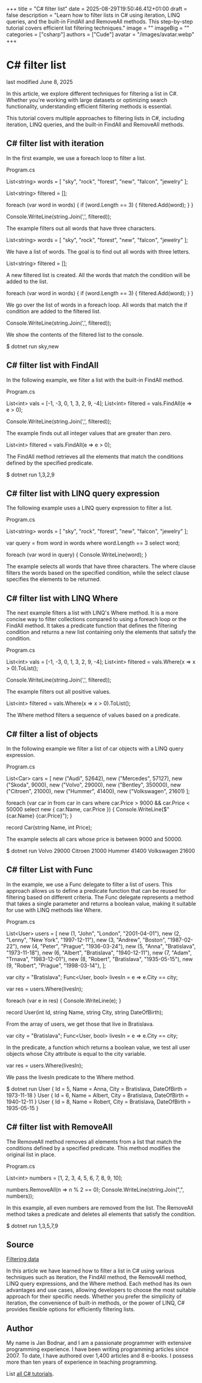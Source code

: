 +++
title = "C# filter list"
date = 2025-08-29T19:50:46.412+01:00
draft = false
description = "Learn how to filter lists in C# using iteration, LINQ queries, and the built-in FindAll and RemoveAll methods. This step-by-step tutorial covers efficient list filtering techniques."
image = ""
imageBig = ""
categories = ["csharp"]
authors = ["Cude"]
avatar = "/images/avatar.webp"
+++

# C# filter list

last modified June 8, 2025

 

In this article, we explore different techniques for filtering a list in C#.
Whether you're working with large datasets or optimizing search functionality,
understanding efficient filtering methods is essential.

This tutorial covers multiple approaches to filtering lists in C#, including
iteration, LINQ queries, and the built-in FindAll and
RemoveAll methods. 

## C# filter list with iteration

In the first example, we use a foreach loop to filter a list.

Program.cs
  

List&lt;string&gt; words = [ "sky", "rock", "forest", "new",
    "falcon", "jewelry" ];

List&lt;string&gt; filtered = [];

foreach (var word in words)
{
    if (word.Length == 3)
    {
        filtered.Add(word);
    }
}

Console.WriteLine(string.Join(',', filtered));

The example filters out all words that have three characters.

List&lt;string&gt; words = [ "sky", "rock", "forest", "new",
    "falcon", "jewelry" ];

We have a list of words. The goal is to find out all words with three letters.

List&lt;string&gt; filtered = [];

A new filtered list is created. All the words that match the
condition will be added to the list.

foreach (var word in words)
{
    if (word.Length == 3)
    {
        filtered.Add(word);
    }
}

We go over the list of words in a foreach loop. All words that
match the if condition are added to the filtered list.

Console.WriteLine(string.Join(',', filtered));

We show the contents of the filtered list to the console.

$ dotnet run
sky,new

## C# filter list with FindAll

In the following example, we filter a list with the built-in FindAll
method.

Program.cs
  

List&lt;int&gt; vals = [-1, -3, 0, 1, 3, 2, 9, -4];
List&lt;int&gt; filtered = vals.FindAll(e =&gt; e &gt; 0);

Console.WriteLine(string.Join(',', filtered));

The example finds out all integer values that are greater than zero.

List&lt;int&gt; filtered = vals.FindAll(e =&gt; e &gt; 0);

The FindAll method retrieves all the elements that match the
conditions defined by the specified predicate.

$ dotnet run
1,3,2,9

## C# filter list with LINQ query expression

The following example uses a LINQ query expression to filter a list.

Program.cs
  

List&lt;string&gt; words = [ "sky", "rock", "forest", "new",
        "falcon", "jewelry" ];

var query = from word in words
            where word.Length == 3
            select word;

foreach (var word in query)
{
    Console.WriteLine(word);
}

The example selects all words that have three characters. The where
clause filters the words based on the specified condition, while the
select clause specifies the elements to be returned.

## C# filter list with LINQ Where

The next example filters a list with LINQ's Where method.
It is a more concise way to filter collections compared to using a
foreach loop or the FindAll method. It takes a
predicate function that defines the filtering condition and returns a new
list containing only the elements that satisfy the condition.

Program.cs
  

List&lt;int&gt; vals = [-1, -3, 0, 1, 3, 2, 9, -4];
List&lt;int&gt; filtered = vals.Where(x =&gt; x &gt; 0).ToList();

Console.WriteLine(string.Join(',', filtered));

The example filters out all positive values.

List&lt;int&gt; filtered = vals.Where(x =&gt; x &gt; 0).ToList();

The Where method filters a sequence of values based on a predicate.

## C# filter a list of objects

In the following example we filter a list of car objects with a LINQ query
expression.

Program.cs
  

List&lt;Car&gt; cars =
[
    new ("Audi", 52642),
    new ("Mercedes", 57127),
    new ("Skoda", 9000),
    new ("Volvo", 29000),
    new ("Bentley", 350000),
    new ("Citroen", 21000),
    new ("Hummer", 41400),
    new ("Volkswagen", 21601)
];

foreach (var car in from car in cars
                    where car.Price &gt; 9000 &amp;&amp; car.Price &lt; 50000
                    select new { car.Name, car.Price })
{
    Console.WriteLine($"{car.Name} {car.Price}");
}

record Car(string Name, int Price);

The example selects all cars whose price is between 9000 and 50000.

$ dotnet run
Volvo 29000
Citroen 21000
Hummer 41400
Volkswagen 21600

## C# filter List with Func

In the example, we use a Func delegate to filter a list of users.
This approach allows us to define a predicate function that can be reused
for filtering based on different criteria. The Func delegate
represents a method that takes a single parameter and returns a boolean value,
making it suitable for use with LINQ methods like Where.

Program.cs
  

List&lt;User&gt; users =
[
    new (1, "John", "London", "2001-04-01"),
    new (2, "Lenny", "New York", "1997-12-11"),
    new (3, "Andrew", "Boston", "1987-02-22"),
    new (4, "Peter", "Prague", "1936-03-24"),
    new (5, "Anna", "Bratislava", "1973-11-18"),
    new (6, "Albert", "Bratislava", "1940-12-11"),
    new (7, "Adam", "Trnava", "1983-12-01"),
    new (8, "Robert", "Bratislava", "1935-05-15"),
    new (9, "Robert", "Prague", "1998-03-14"),
];

var city = "Bratislava";
Func&lt;User, bool&gt; livesIn = e =&gt; e.City == city;

var res = users.Where(livesIn);

foreach (var e in res)
{
    Console.WriteLine(e);
}

record User(int Id, string Name, string City, string DateOfBirth);

From the array of users, we get those that live in Bratislava.

var city = "Bratislava";
Func&lt;User, bool&gt; livesIn = e =&gt; e.City == city;

In the predicate, a function which returns a boolean value, we test all user
objects whose City attribute is equal to the city
variable.

var res = users.Where(livesIn);

We pass the livesIn predicate to the Where method.

$ dotnet run
User { Id = 5, Name = Anna, City = Bratislava, DateOfBirth = 1973-11-18 }
User { Id = 6, Name = Albert, City = Bratislava, DateOfBirth = 1940-12-11 }
User { Id = 8, Name = Robert, City = Bratislava, DateOfBirth = 1935-05-15 }

## C# filter list with RemoveAll

The RemoveAll method removes all elements from a list that match
the conditions defined by a specified predicate. This method modifies the
original list in place.

Program.cs
  

List&lt;int&gt; numbers = [1, 2, 3, 4, 5, 6, 7, 8, 9, 10];

numbers.RemoveAll(n =&gt; n % 2 == 0);
Console.WriteLine(string.Join(",", numbers));

In this example, all even numbers are removed from the list. The
RemoveAll method takes a predicate and deletes all elements that
satisfy the condition.

$ dotnet run
1,3,5,7,9

## Source

[Filtering data](https://learn.microsoft.com/en-us/dotnet/csharp/programming-guide/concepts/linq/filtering-data)

In this article we have learned how to filter a list in C# using various
techniques such as iteration, the FindAll method, the 
RemoveAll method, LINQ query expressions, and the
Where method. Each method has its own advantages and use cases,
allowing developers to choose the most suitable approach for their specific
needs. Whether you prefer the simplicity of iteration, the convenience of
built-in methods, or the power of LINQ, C# provides flexible options for
efficiently filtering lists.

## Author

My name is Jan Bodnar, and I am a passionate programmer with extensive
programming experience. I have been writing programming articles since 2007.
To date, I have authored over 1,400 articles and 8 e-books. I possess more
than ten years of experience in teaching programming.

List [all C# tutorials](/csharp/).